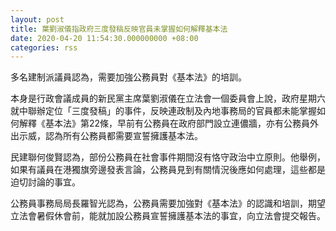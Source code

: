 ```yaml
---
layout: post
title: 葉劉淑儀指政府三度發稿反映官員未掌握如何解釋基本法
date: 2020-04-20 11:54:30.000000000 +08:00
categories: rss
---
```


多名建制派議員認為，需要加強公務員對《基本法》的培訓。

本身是行政會議成員的新民黨主席葉劉淑儀在立法會一個委員會上說，政府星期六就中聯辦定位「三度發稿」的事件，反映連政制及內地事務局的官員都未能掌握如何解釋《基本法》第22條，早前有公務員在政府部門設立連儂牆，亦有公務員外出示威，認為所有公務員都需要宣誓擁護基本法。

民建聯何俊賢認為，部份公務員在社會事件期間沒有恪守政治中立原則。他舉例，如果有議員在港獨旗旁邊發表言論，公務員見到有關情況後應如何處理，這些都是迫切討論的事宜。

公務員事務局局長羅智光認為，公務員需要加強對《基本法》的認識和培訓，期望立法會暑假休會前，能就加設公務員宣誓擁護基本法的事宜，向立法會提交報告。
